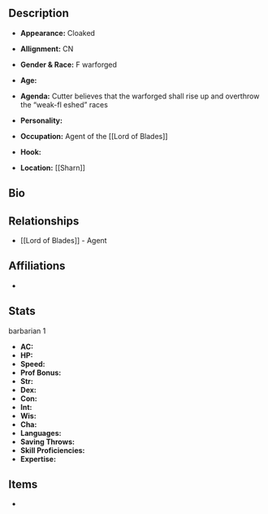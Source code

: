 ## Description
- **Appearance:** Cloaked

- **Allignment:** CN

- **Gender & Race:** F warforged

- **Age:** 

- **Agenda:** Cutter believes that the warforged shall rise up and overthrow the “weak-fl eshed” races

- **Personality:** 

- **Occupation:** Agent of the [[Lord of Blades]]

- **Hook:** 

- **Location:** [[Sharn]]

## Bio


## Relationships
- [[Lord of Blades]] - Agent

## Affiliations
-

## Stats
barbarian 1
- **AC:** 
- **HP:** 
- **Speed:** 
- **Prof Bonus:** 
- **Str:** 
- **Dex:** 
- **Con:** 
- **Int:** 
- **Wis:** 
- **Cha:** 
- **Languages:** 
- **Saving Throws:** 
- **Skill Proficiencies:** 
- **Expertise:** 


## Items
- 
